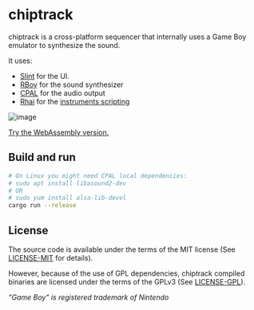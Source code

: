 # chiptrack

chiptrack is a cross-platform sequencer that internally uses a Game Boy emulator to synthesize the sound.

It uses:

- [Slint](https://github.com/slint-ui/slint) for the UI.
- [RBoy](https://github.com/mvdnes/rboy) for the sound synthesizer
- [CPAL](https://github.com/RustAudio/cpal) for the audio output
- [Rhai](https://github.com/rhaiscript/rhai) for the [instruments scripting](res/default-instruments.rhai)

![image](https://user-images.githubusercontent.com/839935/145720892-27b514ab-c255-40ff-933d-da44df1650d8.png)

[Try the WebAssembly version.](https://jturcotte.github.io/chiptrack)

## Build and run

```bash
# On Linux you might need CPAL local dependencies:
# sudo apt install libasound2-dev
# OR
# sudo yum install alsa-lib-devel
cargo run --release
```

## License

The source code is available under the terms of the MIT license
(See [LICENSE-MIT](LICENSE-MIT) for details).

However, because of the use of GPL dependencies, chiptrack compiled binaries
are licensed under the terms of the GPLv3 (See [LICENSE-GPL](LICENSE-GPL)).

*"Game Boy" is registered trademark of Nintendo*
